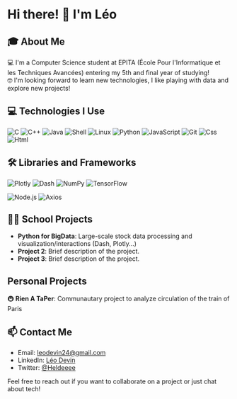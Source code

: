 # Hi there! 👋 I'm Léo

## 🎓 About Me
💻 I'm a Computer Science student at EPITA (École Pour l'Informatique et les Techniques Avancées) entering my 5th and final year of studying! \
🤓 I'm looking forward to learn new technologies, I like playing with data and explore new projects!

## 💻 Technologies I Use
![C](https://img.shields.io/badge/-C-A8B9CC?style=flat-square&logo=c&logoColor=white)
![C++](https://img.shields.io/badge/-C++-00599C?style=flat-square&logo=c%2B%2B&logoColor=white)
![Java](https://img.shields.io/badge/-Java-007396?style=flat-square&logo=java&logoColor=white)
![Shell](https://img.shields.io/badge/-Shell-4EAA25?style=flat-square&logo=gnu-bash&logoColor=white)
![Linux](https://img.shields.io/badge/-Linux-FCC624?style=flat-square&logo=linux&logoColor=black)
![Python](https://img.shields.io/badge/-Python-3776AB?style=flat-square&logo=Python&logoColor=white)
![JavaScript](https://img.shields.io/badge/-JavaScript-F7DF1E?style=flat-square&logo=javascript&logoColor=black)
![Git](https://img.shields.io/badge/-Git-F05032?style=flat-square&logo=git&logoColor=white)
![Css](https://img.shields.io/badge/-Css-1572B6?style=flat-square&logo=css3&logoColor=white)
![Html](https://img.shields.io/badge/-Html-E34F26?style=flat-square&logo=html5&logoColor=white)

## 🛠 Libraries and Frameworks

![Plotly](https://img.shields.io/badge/-Plotly-3F4F75?style=flat-square&logo=plotly&logoColor=white)
![Dash](https://img.shields.io/badge/-Dash-008DE4?style=flat-square&logo=plotly&logoColor=white)
![NumPy](https://img.shields.io/badge/-NumPy-013243?style=flat-square&logo=numpy&logoColor=white)
![TensorFlow](https://img.shields.io/badge/-TensorFlow-FF6F00?style=flat-square&logo=tensorflow&logoColor=white)

![Node.js](https://img.shields.io/badge/-Node.js-5FA04E?style=flat-square&logo=node.js&logoColor=black)
![Axios](https://img.shields.io/badge/-Axios-5A29E4?style=flat-square&logo=axios&logoColor=black)

## 👨‍🎓 School Projects
- **Python for BigData**: Large-scale stock data processing and visualization/interactions (Dash, Plotly...)
- **Project 2**: Brief description of the project.
- **Project 3**: Brief description of the project.

## Personal Projects
🚇 **Rien A TaPer**: Communautary project to analyze circulation of the train of Paris

## 📫 Contact Me
- Email: leodevin24@gmail.com
- LinkedIn: [Léo Devin](https://www.linkedin.com/in/leo-devin/)
- Twitter: [@Heldeeee](https://twitter.com/heldeeee)

Feel free to reach out if you want to collaborate on a project or just chat about tech!
